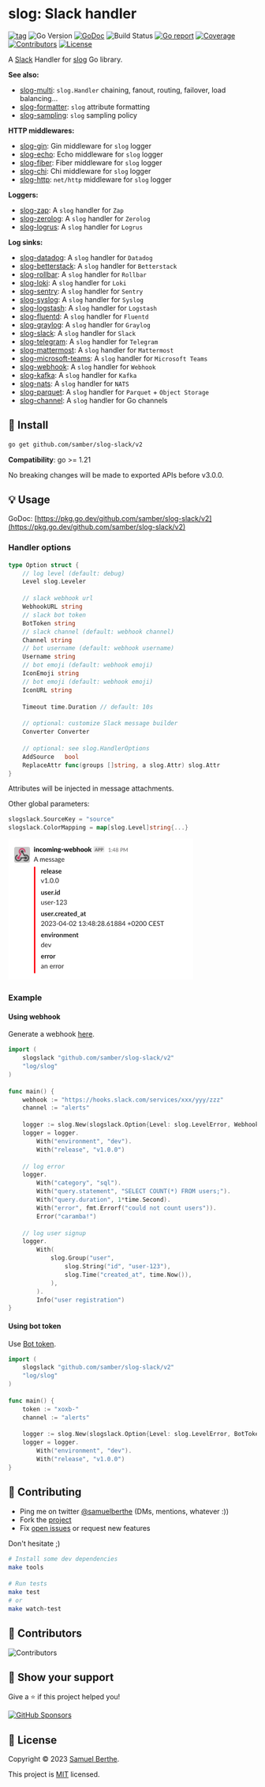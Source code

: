 
# slog: Slack handler

[![tag](https://img.shields.io/github/tag/samber/slog-slack.svg)](https://github.com/samber/slog-slack/releases)
![Go Version](https://img.shields.io/badge/Go-%3E%3D%201.21-%23007d9c)
[![GoDoc](https://godoc.org/github.com/samber/slog-slack?status.svg)](https://pkg.go.dev/github.com/samber/slog-slack)
![Build Status](https://github.com/samber/slog-slack/actions/workflows/test.yml/badge.svg)
[![Go report](https://goreportcard.com/badge/github.com/samber/slog-slack)](https://goreportcard.com/report/github.com/samber/slog-slack)
[![Coverage](https://img.shields.io/codecov/c/github/samber/slog-slack)](https://codecov.io/gh/samber/slog-slack)
[![Contributors](https://img.shields.io/github/contributors/samber/slog-slack)](https://github.com/samber/slog-slack/graphs/contributors)
[![License](https://img.shields.io/github/license/samber/slog-slack)](./LICENSE)

A [Slack](https://slack.com) Handler for [slog](https://pkg.go.dev/golang.org/log/slog) Go library.

**See also:**

- [slog-multi](https://github.com/samber/slog-multi): `slog.Handler` chaining, fanout, routing, failover, load balancing...
- [slog-formatter](https://github.com/samber/slog-formatter): `slog` attribute formatting
- [slog-sampling](https://github.com/samber/slog-sampling): `slog` sampling policy

**HTTP middlewares:**

- [slog-gin](https://github.com/samber/slog-gin): Gin middleware for `slog` logger
- [slog-echo](https://github.com/samber/slog-echo): Echo middleware for `slog` logger
- [slog-fiber](https://github.com/samber/slog-fiber): Fiber middleware for `slog` logger
- [slog-chi](https://github.com/samber/slog-chi): Chi middleware for `slog` logger
- [slog-http](https://github.com/samber/slog-http): `net/http` middleware for `slog` logger

**Loggers:**

- [slog-zap](https://github.com/samber/slog-zap): A `slog` handler for `Zap`
- [slog-zerolog](https://github.com/samber/slog-zerolog): A `slog` handler for `Zerolog`
- [slog-logrus](https://github.com/samber/slog-logrus): A `slog` handler for `Logrus`

**Log sinks:**

- [slog-datadog](https://github.com/samber/slog-datadog): A `slog` handler for `Datadog`
- [slog-betterstack](https://github.com/samber/slog-betterstack): A `slog` handler for `Betterstack`
- [slog-rollbar](https://github.com/samber/slog-rollbar): A `slog` handler for `Rollbar`
- [slog-loki](https://github.com/samber/slog-loki): A `slog` handler for `Loki`
- [slog-sentry](https://github.com/samber/slog-sentry): A `slog` handler for `Sentry`
- [slog-syslog](https://github.com/samber/slog-syslog): A `slog` handler for `Syslog`
- [slog-logstash](https://github.com/samber/slog-logstash): A `slog` handler for `Logstash`
- [slog-fluentd](https://github.com/samber/slog-fluentd): A `slog` handler for `Fluentd`
- [slog-graylog](https://github.com/samber/slog-graylog): A `slog` handler for `Graylog`
- [slog-slack](https://github.com/samber/slog-slack): A `slog` handler for `Slack`
- [slog-telegram](https://github.com/samber/slog-telegram): A `slog` handler for `Telegram`
- [slog-mattermost](https://github.com/samber/slog-mattermost): A `slog` handler for `Mattermost`
- [slog-microsoft-teams](https://github.com/samber/slog-microsoft-teams): A `slog` handler for `Microsoft Teams`
- [slog-webhook](https://github.com/samber/slog-webhook): A `slog` handler for `Webhook`
- [slog-kafka](https://github.com/samber/slog-kafka): A `slog` handler for `Kafka`
- [slog-nats](https://github.com/samber/slog-nats): A `slog` handler for `NATS`
- [slog-parquet](https://github.com/samber/slog-parquet): A `slog` handler for `Parquet` + `Object Storage`
- [slog-channel](https://github.com/samber/slog-channel): A `slog` handler for Go channels

## 🚀 Install

```sh
go get github.com/samber/slog-slack/v2
```

**Compatibility**: go >= 1.21

No breaking changes will be made to exported APIs before v3.0.0.

## 💡 Usage

GoDoc: [https://pkg.go.dev/github.com/samber/slog-slack/v2](https://pkg.go.dev/github.com/samber/slog-slack/v2)

### Handler options

```go
type Option struct {
    // log level (default: debug)
    Level slog.Leveler

    // slack webhook url
    WebhookURL string
    // slack bot token
    BotToken string
    // slack channel (default: webhook channel)
    Channel string
    // bot username (default: webhook username)
    Username string
    // bot emoji (default: webhook emoji)
    IconEmoji string
    // bot emoji (default: webhook emoji)
    IconURL string

	Timeout time.Duration // default: 10s

    // optional: customize Slack message builder
    Converter Converter

    // optional: see slog.HandlerOptions
    AddSource   bool
    ReplaceAttr func(groups []string, a slog.Attr) slog.Attr
}
```

Attributes will be injected in message attachments.

Other global parameters:

```go
slogslack.SourceKey = "source"
slogslack.ColorMapping = map[slog.Level]string{...}
```

![screenshot](./screenshot.png)

### Example

#### Using webhook

Generate a webhook [here](https://slack.com/apps/A0F7XDUAZ-incoming-webhooks).

```go
import (
    slogslack "github.com/samber/slog-slack/v2"
    "log/slog"
)

func main() {
    webhook := "https://hooks.slack.com/services/xxx/yyy/zzz"
    channel := "alerts"

    logger := slog.New(slogslack.Option{Level: slog.LevelError, WebhookURL: webhook, Channel: channel}.NewSlackHandler())
    logger = logger.
        With("environment", "dev").
        With("release", "v1.0.0")

    // log error
    logger.
        With("category", "sql").
        With("query.statement", "SELECT COUNT(*) FROM users;").
        With("query.duration", 1*time.Second).
        With("error", fmt.Errorf("could not count users")).
        Error("caramba!")

    // log user signup
    logger.
        With(
            slog.Group("user",
                slog.String("id", "user-123"),
                slog.Time("created_at", time.Now()),
            ),
        ).
        Info("user registration")
}
```

#### Using bot token

Use [Bot token](https://api.slack.com/authentication/token-types#bot).

```go
import (
	slogslack "github.com/samber/slog-slack/v2"
	"log/slog"
)

func main() {
    token := "xoxb-"
    channel := "alerts"

    logger := slog.New(slogslack.Option{Level: slog.LevelError, BotToken: token, Channel: channel}.NewSlackHandler())
    logger = logger.
        With("environment", "dev").
        With("release", "v1.0.0")
}
```

## 🤝 Contributing

- Ping me on twitter [@samuelberthe](https://twitter.com/samuelberthe) (DMs, mentions, whatever :))
- Fork the [project](https://github.com/samber/slog-slack)
- Fix [open issues](https://github.com/samber/slog-slack/issues) or request new features

Don't hesitate ;)

```bash
# Install some dev dependencies
make tools

# Run tests
make test
# or
make watch-test
```

## 👤 Contributors

![Contributors](https://contrib.rocks/image?repo=samber/slog-slack)

## 💫 Show your support

Give a ⭐️ if this project helped you!

[![GitHub Sponsors](https://img.shields.io/github/sponsors/samber?style=for-the-badge)](https://github.com/sponsors/samber)

## 📝 License

Copyright © 2023 [Samuel Berthe](https://github.com/samber).

This project is [MIT](./LICENSE) licensed.
